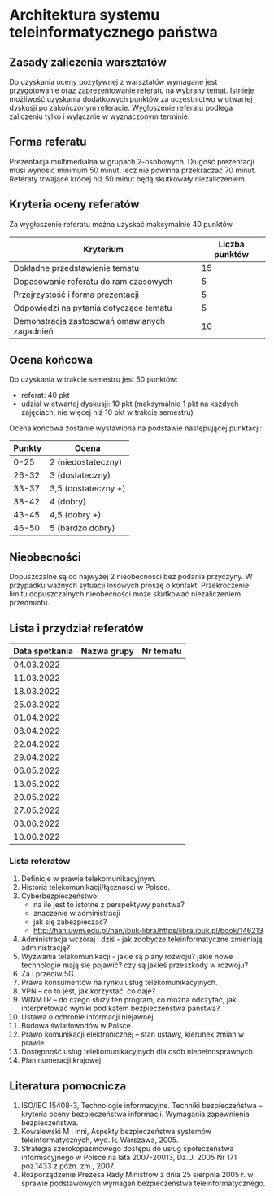 # Architektura systemu teleinformatycznego państwa

## Zasady zaliczenia warsztatów

Do uzyskania oceny pozytywnej z warsztatów wymagane jest przygotowanie oraz zaprezentowanie referatu na wybrany temat.
Istnieje możliwość uzyskania dodatkowych punktów za uczestnictwo w otwartej dyskusji po zakończonym referacie.
Wygłoszenie referatu podlega zaliczeniu tylko i wyłącznie w wyznaczonym terminie. 

## Forma referatu

Prezentacja multimedialna w grupach 2-osobowych. 
Długość prezentacji musi wynosić minimum 50 minut, lecz nie powinna przekraczać 70 minut.
Referaty trwające krócej niż 50 minut będą skutkowały niezaliczeniem.

## Kryteria oceny referatów

Za wygłoszenie referatu można uzyskać maksymalnie 40 punktów.

| Kryterium                                    | Liczba punktów |
|----------------------------------------------|----------------|
| Dokładne przedstawienie tematu               | 15             |
| Dopasowanie referatu do ram czasowych        | 5              |
| Przejrzystość i forma prezentacji            | 5              |
| Odpowiedzi na pytania dotyczące tematu       | 5              |
| Demonstracja zastosowań omawianych zagadnień | 10             |

## Ocena końcowa

Do uzyskania w trakcie semestru jest 50 punktów:
- referat: 40 pkt
- udział w otwartej dyskusji: 10 pkt (maksymalnie 1 pkt na każdych zajęciach, nie więcej niż 10 pkt w trakcie semestru)

Ocena końcowa zostanie wystawiona na podstawie następującej punktacji:

| Punkty | Ocena               |
|--------|---------------------|
| 0-25   | 2 (niedostateczny)  |
| 26-32  | 3 (dostateczny)     |
| 33-37  | 3,5 (dostateczny +) |
| 38-42  | 4 (dobry)           |
| 43-45  | 4,5 (dobry +)       |
| 46-50  | 5 (bardzo dobry)    |

## Nieobecności

Dopuszczalne są co najwyżej 2 nieobecności bez podania przyczyny. W przypadku ważnych sytuacji losowych proszę o kontakt.
Przekroczenie limitu dopuszczalnych nieobecności może skutkować niezaliczeniem przedmiotu.

## Lista i przydział referatów

| Data spotkania | Nazwa grupy | Nr tematu |
|----------------|-------------|-----------|
| 04.03.2022     |             |           |
| 11.03.2022     |             |           |
| 18.03.2022     |             |           |
| 25.03.2022     |             |           |
| 01.04.2022     |             |           |
| 08.04.2022     |             |           |
| 22.04.2022     |             |           |
| 29.04.2022     |             |           |
| 06.05.2022     |             |           |
| 13.05.2022     |             |           |
| 20.05.2022     |             |           |
| 27.05.2022     |             |           |
| 03.06.2022     |             |           |
| 10.06.2022     |             |           |

### Lista referatów

1. Definicje w prawie telekomunikacyjnym.
2. Historia telekomunikacji/łączności w Polsce.
3. Cyberbezpieczeństwo:
    - na ile jest to istotne z perspektywy państwa?
    - znaczenie w administracji
    - jak się zabezpieczać?
    - http://han.uwm.edu.pl/han/ibuk-libra/https/libra.ibuk.pl/book/146213
4. Administracja wczoraj i dziś - jak zdobycze teleinformatyczne zmieniają administrację?
5. Wyzwania telekomunikacji - jakie są plany rozwoju? jakie nowe technologie mają się pojawić? czy są jakieś przeszkody w rozwoju?
6. Za i przeciw 5G.
7. Prawa konsumentów na rynku usług telekomunikacyjnych.
8. VPN – co to jest, jak korzystać, co daje?
9. WINMTR – do czego służy ten program, co można odczytać, jak interpretować wyniki pod kątem bezpieczeństwa państwa?
10. Ustawa o ochronie informacji niejawnej.
11. Budowa światłowodów w Polsce.
12. Prawo komunikacji elektronicznej – stan ustawy, kierunek zmian w prawie.
13. Dostępność usług telekomunikacyjnych dla osób niepełnosprawnych.
14. Plan numeracji krajowej.

## Literatura pomocnicza

1. ISO/IEC 15408-3, Technologie informacyjne. Techniki bezpieczeństwa – kryteria oceny bezpieczeństwa informacji. Wymagania zapewnienia bezpieczeństwa.
2. Kowalewski M i inni, Aspekty bezpieczeństwa systemów teleinformatycznych, wyd. IŁ Warszawa, 2005.
3. Strategia szerokopasmowego dostępu do usług społeczeństwa informacyjnego w Polsce na lata 2007-20013, Dz.U. 2005 Nr 171 poz.1433 z późn. zm., 2007.
4. Rozporządzenie Prezesa Rady Ministrów z dnia 25 sierpnia 2005 r. w sprawie podstawowych wymagań bezpieczeństwa teleinformatycznego.



